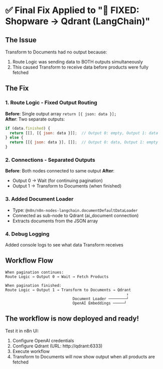 # ✅ Final Fix Applied to "🚀 FIXED: Shopware → Qdrant (LangChain)"

## The Issue
Transform to Documents had no output because:
1. Route Logic was sending data to BOTH outputs simultaneously
2. This caused Transform to receive data before products were fully fetched

## The Fix

### 1. Route Logic - Fixed Output Routing
**Before**: Single output array `return [{ json: data }];`  
**After**: Two separate outputs:
```javascript
if (data.finished) {
  return [[], [{ json: data }]];  // Output 0: empty, Output 1: data
} else {
  return [[{ json: data }], []];  // Output 0: data, Output 1: empty
}
```

### 2. Connections - Separated Outputs
**Before**: Both nodes connected to same output
**After**: 
- Output 0 → Wait (for continuing pagination)
- Output 1 → Transform to Documents (when finished)

### 3. Added Document Loader
- Type: `@n8n/n8n-nodes-langchain.documentDefaultDataLoader`
- Connected as sub-node to Qdrant (ai_document connection)
- Extracts documents from the JSON array

### 4. Debug Logging
Added console logs to see what data Transform receives

## Workflow Flow

```
When pagination continues:
Route Logic → Output 0 → Wait → Fetch Products

When pagination finished:
Route Logic → Output 1 → Transform to Documents → Qdrant
                                                      ↑
                              Document Loader ────────┘
                              OpenAI Embeddings ─────┘
```

## The workflow is now deployed and ready!

Test it in n8n UI:
1. Configure OpenAI credentials
2. Configure Qdrant (URL: http://qdrant:6333)
3. Execute workflow
4. Transform to Documents will now show output when all products are fetched